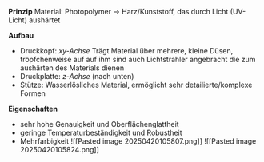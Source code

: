 **Prinzip**
Material: Photopolymer -> Harz/Kunststoff, das durch Licht (UV-Licht) aushärtet

**Aufbau**
* Druckkopf: *xy-Achse*
  Trägt Material über mehrere, kleine Düsen, tröpfchenweise auf
  auf ihm sind auch Lichtstrahler angebracht die zum aushärten des Materials dienen
* Druckplatte: *z-Achse* (nach unten)
* Stütze: Wasserlösliches Material, ermöglicht sehr detailierte/komplexe Formen

**Eigenschaften**
* sehr hohe Genauigkeit und Oberflächenglattheit
* geringe Temperaturbeständigkeit und Robustheit
* Mehrfarbigkeit
  ![[Pasted image 20250420105807.png]]
  ![[Pasted image 20250420105824.png]]
